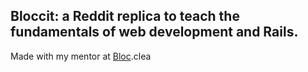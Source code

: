  ## Bloccit: a Reddit replica to teach the fundamentals of web development and Rails.
 
 Made with my mentor at [Bloc](http://bloc.io).clea